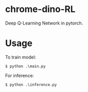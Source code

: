 # chrome-dino-RL
Deep Q-Learning Network in pytorch.


# Usage
To train model:
```
$ python .\main.py
```

For inference:
```
$ python .\inference.py
```

